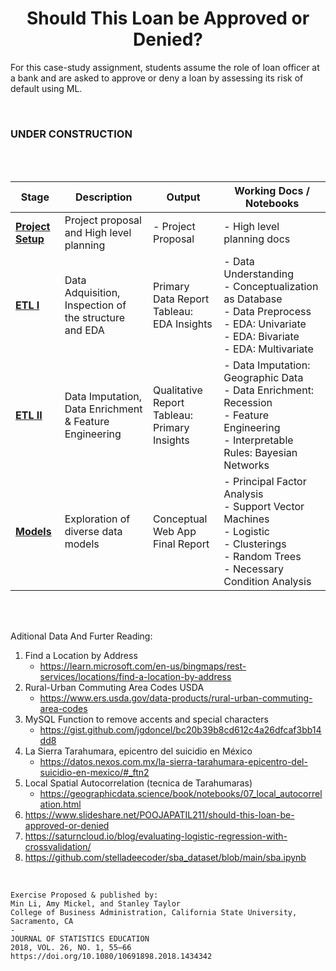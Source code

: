  <center>

# Should This Loan be Approved or Denied?

</center>

For this case-study assignment, students assume the role of loan officer at a bank and are asked to approve or deny a loan by assessing its risk of default using  ML.

<br>

<h3>UNDER CONSTRUCTION</h3>
<br>
<br>


| Stage | Description | Output | Working Docs / Notebooks |
|----|----|----|----|
| **[Project Setup]()** | Project proposal and High level planning | - Project Proposal  | - High level planning docs |
| **[ETL I](https://github.com/devicemxl/binary_decision/blob/raiz/wrangling.md)** | Data Adquisition, Inspection of the structure and EDA | Primary Data Report <br> Tableau: EDA Insights | - Data Understanding <br> - Conceptualization as Database <br> - Data Preprocess <br> - EDA: Univariate <br> - EDA: Bivariate <br> - EDA: Multivariate |
| **[ETL II]()** | Data Imputation, Data Enrichment & Feature Engineering |  Qualitative Report <br> Tableau: Primary Insights | - Data Imputation: Geographic Data <br> - Data Enrichment: Recession <br> - Feature Engineering <br> - Interpretable Rules: Bayesian Networks|
| [**Models**]() | Exploration of diverse data models | Conceptual Web App <br> Final Report | - Principal Factor Analysis <br> - Support Vector Machines <br> - Logistic <br> - Clusterings <br> - Random Trees <br> - Necessary Condition Analysis |

<!--
Extraction of interpretable rules through Bayesian networks
https://github.com/hayesall/bn-rule-extraction
!-->
<br>
<br>

Aditional Data And Furter Reading:

1. Find a Location by Address
     - https://learn.microsoft.com/en-us/bingmaps/rest-services/locations/find-a-location-by-address
2. Rural-Urban Commuting Area Codes USDA
     - https://www.ers.usda.gov/data-products/rural-urban-commuting-area-codes
3. MySQL Function to remove accents and special characters 
     - https://gist.github.com/jgdoncel/bc20b39b8cd612c4a26dfcaf3bb14dd8
4. La Sierra Tarahumara, epicentro del suicidio en México
      - https://datos.nexos.com.mx/la-sierra-tarahumara-epicentro-del-suicidio-en-mexico/#_ftn2
6. Local Spatial Autocorrelation (tecnica de Tarahumaras)
      - https://geographicdata.science/book/notebooks/07_local_autocorrelation.html
7. https://www.slideshare.net/POOJAPATIL211/should-this-loan-be-approved-or-denied
8. https://saturncloud.io/blog/evaluating-logistic-regression-with-crossvalidation/
9. https://github.com/stelladeecoder/sba_dataset/blob/main/sba.ipynb
  

<!--
https://www.erim.eur.nl/fileadmin/centre_content/necessary_condition_analysis/Supplementary_Material_NCA_and_regression_20210604.pdf
https://bookdown.org/ncabook/advanced_nca2/miscellaneous.html#nca-software
https://www.erim.eur.nl/fileadmin/user_upload/_generated_/download/Quick_Start_Guide_NCA_3.1.0_March_2__2021.pdf
!-->
<br>


    Exercise Proposed & published by:
    Min Li, Amy Mickel, and Stanley Taylor
    College of Business Administration, California State University, Sacramento, CA
    -
    JOURNAL OF STATISTICS EDUCATION
    2018, VOL. 26, NO. 1, 55–66
    https://doi.org/10.1080/10691898.2018.1434342

    
